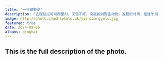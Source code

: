 ```yaml
---
title: "一只藏野驴"
description: "去程经过可可西里时，天色不好，没能拍到野生动物。返程的时候，恰逢午后，有机会目睹和拍摄到了藏野驴。它真的憨态可掬，看起来很肥美，如果我是猛兽，一定很想品尝吧。"
image: http://photo.chachaphoto.uk/yizhizangyelu.jpg
featured: true
date: 2024-09-06
albums: qinghai
---
```


## This is the full description of the photo.
